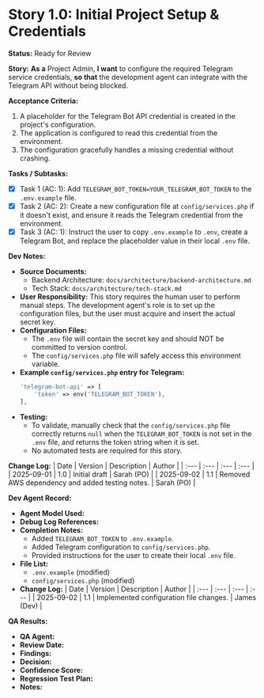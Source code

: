 # Story 1.0: Initial Project Setup & Credentials

**Status:** Ready for Review

**Story:**
**As a** Project Admin,
**I want** to configure the required Telegram service credentials,
**so that** the development agent can integrate with the Telegram API without being blocked.

**Acceptance Criteria:**
1.  A placeholder for the Telegram Bot API credential is created in the project's configuration.
2.  The application is configured to read this credential from the environment.
3.  The configuration gracefully handles a missing credential without crashing.

**Tasks / Subtasks:**
- [x] Task 1 (AC: 1): Add `TELEGRAM_BOT_TOKEN=YOUR_TELEGRAM_BOT_TOKEN` to the `.env.example` file.
- [x] Task 2 (AC: 2): Create a new configuration file at `config/services.php` if it doesn't exist, and ensure it reads the Telegram credential from the environment.
- [x] Task 3 (AC: 1): Instruct the user to copy `.env.example` to `.env`, create a Telegram Bot, and replace the placeholder value in their local `.env` file.

**Dev Notes:**
*   **Source Documents:**
    *   Backend Architecture: `docs/architecture/backend-architecture.md`
    *   Tech Stack: `docs/architecture/tech-stack.md`
*   **User Responsibility:** This story requires the human user to perform manual steps. The development agent's role is to set up the configuration files, but the user must acquire and insert the actual secret key.
*   **Configuration Files:**
    *   The `.env` file will contain the secret key and should NOT be committed to version control.
    *   The `config/services.php` file will safely access this environment variable.
*   **Example `config/services.php` entry for Telegram:**
    ```php
    'telegram-bot-api' => [
        'token' => env('TELEGRAM_BOT_TOKEN'),
    ],
    ```
*   **Testing:**
    *   To validate, manually check that the `config/services.php` file correctly returns `null` when the `TELEGRAM_BOT_TOKEN` is not set in the `.env` file, and returns the token string when it is set.
    *   No automated tests are required for this story.

**Change Log:**
| Date       | Version | Description   | Author     |
| :---       | :---    | :---          | :---       |
| 2025-09-01 | 1.0     | Initial draft | Sarah (PO) |
| 2025-09-02 | 1.1     | Removed AWS dependency and added testing notes. | Sarah (PO) |

**Dev Agent Record:**
*   **Agent Model Used:**
*   **Debug Log References:**
*   **Completion Notes:**
    *   Added `TELEGRAM_BOT_TOKEN` to `.env.example`.
    *   Added Telegram configuration to `config/services.php`.
    *   Provided instructions for the user to create their local `.env` file.
*   **File List:**
    *   `.env.example` (modified)
    *   `config/services.php` (modified)
*   **Change Log:**
| Date       | Version | Description   | Author     |
| :---       | :---    | :---          | :---       |
| 2025-09-02 | 1.1     | Implemented configuration file changes. | James (Dev) |

**QA Results:**
*   **QA Agent:**
*   **Review Date:**
*   **Findings:**
*   **Decision:**
*   **Confidence Score:**
*   **Regression Test Plan:**
*   **Notes:**
